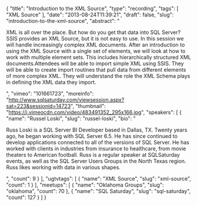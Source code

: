{
  "title": "Introduction to the XML Source",
  "type": "recording",
  "tags": [
    "XML Source"
  ],
  "date": "2013-08-24T11:39:21",
  "draft": false,
  "slug": "introduction-to-the-xml-source",
  "abstract": "<p>XML is all over the place. But how do you get that data into SQL Server? SSIS provides an XML Source, but it is not easy to use. In this session we will handle increasingly complex XML documents. After an introduction to using the XML Source with a single set of elements, we will look at how to work with multiple element sets. This includes hierarchically structured XML documents.Attendees will be able to import simple XML using SSIS. They will be able to create import routines that pull data from different elements of more complex XML. They will understand the role the XML Schema plays in defining the XML data they import. </p>",
  "vimeo": "101661723",
  "moreinfo": "http://www.sqlsaturday.com/viewsession.aspx?sat=223&sessionid=14723",
  "thumbnail": "https://i.vimeocdn.com/video/483491352_295x166.jpg",
  "speakers": [
    {
      "name": "Russel Loski",
      "slug": "russel-loski",
      "bio": "<p>Russ Loski is a SQL Server BI Developer based in Dallas, TX. Twenty years ago, he began working with SQL Server 6.5. He has since continued to develop applications connected to all of the versions of SQL Server. He has worked with clients in industries from insurance to healthcare, from movie theaters to American football.  Russ is a regular speaker at SQLSaturday events, as well as the SQL Server Users Groups in the North Texas region. Russ likes working with data in various shapes.</p>",
      "count": 9
    }
  ],
  "ugtvtags": [
    {
      "name": "XML Source",
      "slug": "xml-source",
      "count": 1
    }
  ],
  "meetups": [
    {
      "name": "Oklahoma Groups",
      "slug": "oklahoma",
      "count": 70
    },
    {
      "name": "SQL Saturday",
      "slug": "sql-saturday",
      "count": 127
    }
  ]
}